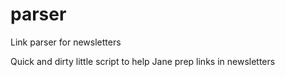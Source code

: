# parser
Link parser for newsletters

Quick and dirty little script to help Jane prep links in newsletters

